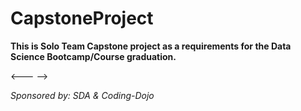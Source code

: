 # CapstoneProject

<b>
This is Solo Team Capstone project as a requirements for the Data Science Bootcamp/Course graduation.
</b>

<--- 
-->


<i> Sponsored by: SDA & Coding-Dojo </i>
